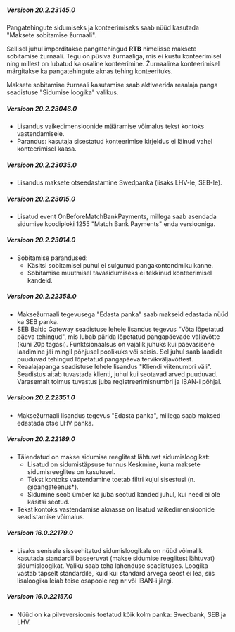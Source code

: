 ---
---
##### Versioon 20.2.23145.0
Pangatehingute sidumiseks ja konteerimiseks saab nüüd kasutada "Maksete sobitamise žurnaali".
 
Sellisel juhul imporditakse pangatehingud **RTB** nimelisse maksete sobitamise žurnaali. Tegu on püsiva žurnaaliga, mis ei kustu konteerimisel ning millest on lubatud ka osaline konteerimine. Žurnaalirea konteerimisel märgitakse ka pangatehingute aknas tehing konteerituks.

Maksete sobitamise žurnaali kasutamise saab aktiveerida reaalaja panga seadistuse "Sidumise loogika" valikus.  

##### Versioon 20.2.23046.0
- Lisandus vaikedimensioonide määramise võimalus tekst kontoks vastendamisele.
- Parandus: kasutaja sisestatud konteerimise kirjeldus ei läinud vahel konteerimisel kaasa.

##### Versioon 20.2.23035.0
- Lisandus maksete otseedastamine Swedpanka (lisaks LHV-le, SEB-le).

##### Versioon 20.2.23015.0
- Lisatud event OnBeforeMatchBankPayments, millega saab asendada sidumise koodiploki 1255 "Match Bank Payments" enda versiooniga.
  
##### Versioon 20.2.23014.0
- Sobitamise parandused:
  - Käsitsi sobitamisel puhul ei sulgunud pangakontondmiku kanne.
  - Sobitamise muutmisel tavasidumiseks ei tekkinud konteerimisel kandeid.
  
##### Versioon 20.2.22358.0
- Maksežurnaali tegevusega "Edasta panka" saab makseid edastada nüüd ka SEB panka.
- SEB Baltic Gateway seadistuse lehele lisandus tegevus "Võta lõpetatud päeva tehingud", mis lubab pärida lõpetatud pangapäevade väljavõtte (kuni 20p tagasi). Funktsionaalsus on vajalik juhuks kui päevasisene laadimine jäi mingil põhjusel poolikuks või seisis. Sel juhul saab laadida puuduvad tehingud lõpetatud pangapäeva tervikväljavõttest.
- Reaalajapanga seadistuse lehele lisandus "Kliendi viitenumbri väli". Seadistus aitab tuvastada klienti, juhul kui seotavad arved puuduvad. Varasemalt toimus tuvastus juba registreerimisnumbri ja IBAN-i põhjal.

##### Versioon 20.2.22351.0
- Maksežurnaali lisandus tegevus "Edasta panka", millega saab maksed edastada otse LHV panka.

##### Versioon 20.2.22189.0
- Täiendatud on makse sidumise reeglitest lähtuvat sidumisloogikat:
  - Lisatud on sidumistäpsuse tunnus Keskmine, kuna maksete sidumisreeglites on kasutusel.
  - Tekst kontoks vastendamine toetab filtri kujul sisestusi (n. @pangateenus*).
  - Sidumine seob ümber ka juba seotud kanded juhul, kui need ei ole käsitsi seotud.
- Tekst kontoks vastendamise aknasse on lisatud vaikedimensioonide seadistamise võimalus.

##### Versioon 16.0.22179.0
- Lisaks senisele sisseehitatud sidumisloogikale on nüüd võimalik kasutada standardil baseeruvat (makse sidumise reeglitest lähtuvat) sidumisloogikat. Valiku saab teha lahenduse seadistuses.  Loogika vastab täpselt standardile, kuid kui standard arvega seost ei lea, siis lisaloogika leiab teise osapoole reg nr või IBAN-i järgi.

##### Versioon 16.0.22157.0
- Nüüd on ka pilveversioonis toetatud kõik kolm panka: Swedbank, SEB ja LHV.


